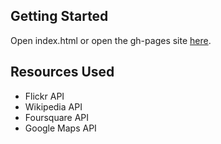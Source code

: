 ## Getting Started

Open index.html or open the gh-pages site [here](http://shawnajean.github.io/FrontEnd-Nanodegree-Project-5/).

## Resources Used

- Flickr API
- Wikipedia API
- Foursquare API
- Google Maps API
